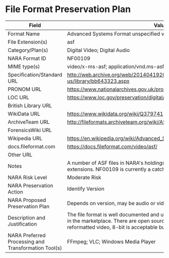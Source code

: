 # File Format Preservation Plan
  | Field | Value |
  | ----------- | ----------- |
  | Format Name | Advanced Systems Format unspecified version | 
| File Extension(s) | asf | 
| Category/Plan(s) | Digital Video; Digital Audio | 
| NARA Format ID | NF00109 | 
| MIME type(s) | video/x-ms-asf; application/vnd.ms-asf | 
| Specification/Standard URL | <http://web.archive.org/web/20140419205228/http://msdn.microsoft.com/en-us/library/bb643323.aspx> | 
| PRONOM URL | <https://www.nationalarchives.gov.uk/pronom/fmt/131> | 
| LOC URL | <https://www.loc.gov/preservation/digital/formats/fdd/fdd000067.shtml> | 
| British Library URL |  | 
| WikiData URL | <https://www.wikidata.org/wiki/Q379741> | 
| ArchiveTeam URL | <http://fileformats.archiveteam.org/wiki/ASF> | 
| ForensicsWiki URL |  | 
| Wikipedia URL | <https://en.wikipedia.org/wiki/Advanced_Systems_Format> | 
| docs.fileformat.com | <https://docs.fileformat.com/video/asf/> | 
| Other URL |  | 
| Notes | A number of ASF files in NARA's holdings have only been identified by their extensions. NF00109 is currently a catch-all for these. | 
| NARA Risk Level | Moderate Risk | 
| NARA Preservation Action | Identify Version | 
| NARA Proposed Preservation Plan | Depends on version, may be audio or video file. | 
| Description and Justification | The file format is well documented and ubiquitous, but is no longer supported in the marketplace. There are open source tools available for transcoding. For reformatted video, 8-bit is acceptable but 10-bit is preferred. | 
| NARA Preferred Processing and Transformation Tool(s) | FFmpeg; VLC; Windows Media Player | 
